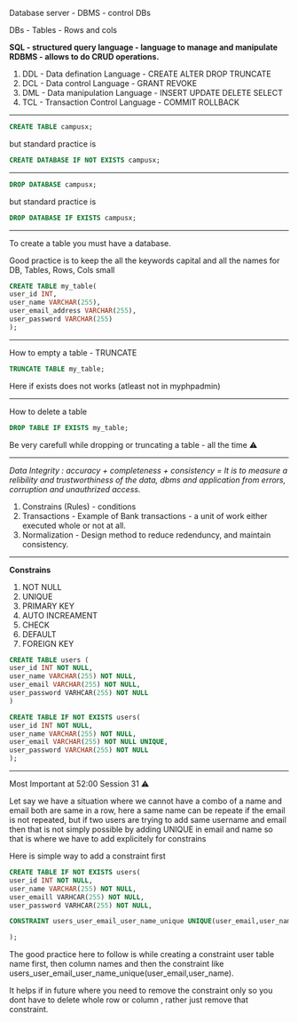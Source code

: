 Database server - DBMS - control DBs

DBs - Tables - Rows and cols

**SQL - structured query language - language to manage and manipulate RDBMS - allows to do CRUD operations.**

1. DDL - Data defination Language - CREATE ALTER DROP TRUNCATE
2. DCL - Data control Language - GRANT REVOKE
3. DML - Data manipulation Language - INSERT UPDATE DELETE SELECT
4. TCL - Transaction Control Language - COMMIT ROLLBACK

---

```sql
CREATE TABLE campusx;
```

but standard practice is

```sql
CREATE DATABASE IF NOT EXISTS campusx;
```

---

```sql
DROP DATABASE campusx;
```

but standard practice is

```sql
DROP DATABASE IF EXISTS campusx;
```

---

To create a table you must have a database.

Good practice is to keep the all the keywords capital and all the names for DB, Tables, Rows, Cols small

```sql
CREATE TABLE my_table(
user_id INT,
user_name VARCHAR(255),
user_email_address VARCHAR(255),
user_password VARCHAR(255)
);
```

---

How to empty a table - TRUNCATE

```sql
TRUNCATE TABLE my_table;
```

Here if exists does not works (atleast not in myphpadmin)

---

How to delete a table

```sql
DROP TABLE IF EXISTS my_table;
```

Be very carefull while dropping or truncating a table - all the time ⚠

---

_Data Integrity : accuracy + completeness + consistency = It is to measure a relibility and trustworthiness of the data, dbms and application from errors, corruption and unauthrized access._

1. Constrains (Rules) - conditions
2. Transactions - Example of Bank transactions - a unit of work either executed whole or not at all.
3. Normalization - Design method to reduce redenduncy, and maintain consistency.

---

**Constrains**

1. NOT NULL
2. UNIQUE
3. PRIMARY KEY
4. AUTO INCREAMENT
5. CHECK
6. DEFAULT
7. FOREIGN KEY

```sql
CREATE TABLE users (
user_id INT NOT NULL,
user_name VARCHAR(255) NOT NULL,
user_email VARCHAR(255) NOT NULL,
user_password VARHCAR(255) NOT NULL
)
```

```sql
CREATE TABLE IF NOT EXISTS users(
user_id INT NOT NULL,
user_name VARCHAR(255) NOT NULL,
user_email VARCHAR(255) NOT NULL UNIQUE,
user_password VARCHAR(255) NOT NULL
);
```

---

Most Important at 52:00 Session 31 ⚠

Let say we have a situation where we cannot have a combo of a name and email both are same in a row, here a same name can be repeate if the email is not repeated, but if two users are trying to add same username and email then that is not simply possible by adding UNIQUE in email and name so that is where we have to add explicitely for constrains

Here is simple way to add a constraint first

```sql
CREATE TABLE IF NOT EXISTS users(
user_id INT NOT NULL,
user_name VARCHAR(255) NOT NULL,
user_emaill VARHCAR(255) NOT NULL,
user_password VARHCAR(255) NOT NULL,

CONSTRAINT users_user_email_user_name_unique UNIQUE(user_email,user_name)

);
```

The good practice here to follow is while creating a constraint user table name first, then column names and then the constraint like users_user_email_user_name_unique(user_email,user_name).

It helps if in future where you need to remove the constraint only so you dont have to delete whole row or column , rather just remove that constraint.
